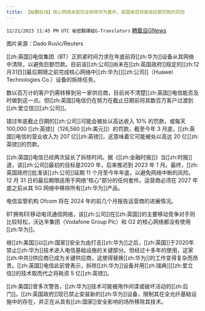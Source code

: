 ```yaml
---
title: 【秘翻在线】核心网络未能完全拆除华为套件，英国电信将面临巨额罚款的风险
---
```

`12/21/2023 11:45 PM UTC 秘密翻譯組G-Translators` [轉載自GNews](https://gnews.org/articles/2138079)

图片来源：Dado Ruvic/Reuters

[[zh:英国]]电信集团（BT）正抓紧时间力求在年底前将[[zh:华为]]设备从其网络中清除，以避免巨额罚款。目前该[[zh:公司]]尚未在[[zh:英国政府]]规定的[[zh:12月31日]]最后期限之前完成核心网络中[[zh:华为]][[zh:公司]]（Huawei Technologies Co.）设备的拆除任务。

数以百万计的客户仍需转移到另一家供应商，目前尚不清楚[[zh:英国]]电信能否及时做到这一点。但[[zh:英国]]电信仍在努力在截止日期前将其数百万客户过渡到[[zh:爱立信]][[zh:公司]]。

错过年底截止日期的[[zh:公司]]可能会被处以高达收入 10% 的罚款，或每天 100,000 [[zh:英镑]]（126,560 [[zh:美元]]）的罚款。截至今年 3 月底，[[zh:英国]]电信的营业收入为 207 亿[[zh:英镑]]，这意味着它可能被处以高达 20 亿[[zh:英镑]]的罚款。

[[zh:英国]]电信已经两次延长了拆除时间。据《[[zh:金融时报]]》当[[zh:时报]]道，该[[zh:公司]]最初的目标是2020 年，后来推迟到 2023 年 1 月。最终，[[zh:英国政府]]批准该[[zh:公司]]延期 11 个月至今年年底，以避免网络中断的风险。12 月 31 日的最后期限适用于网络“核心”部分的任何套件。运营商必须在 2027 年底之前从其 5G 网络中移除所有[[zh:华为]]产品。

电信监管机构 Ofcom 将在 2024 年的前几个月报告运营商的进展情况。

BT拥有EE移动电讯通信网络，该[[zh:公司]]在[[zh:英国]]的主要移动竞争对手则比较轻松，沃达丰集团（Vodafone Group Plc）和 O2 的核心网络都没有使用[[zh:华为]]。

继[[zh:美国]]以[[zh:国家]]安全为由打击[[zh:华为]]之后，[[zh:英国]]于2020年禁止[[zh:华为]]技术进入电信基础设施的关键部分。但经过十多年的使用，这家[[zh:中共]]供应商已成为关键供应商，这使得替换[[zh:华为]]的工作变得复杂而昂贵。[[zh:英国]]电信此前曾表示，拆除[[zh:华为]]设备并用[[zh:瑞典]][[zh:爱立信]]的技术取而代之将耗资 5 亿[[zh:英镑]]。

[[zh:美国]]曾多次警告，[[zh:华为]]技术可能被用作间谍或破坏活动的[[zh:后门]]。[[zh:英国政府]]现已禁止安装新的[[zh:华为]]设备，限制其在全光纤基础设施中的存在，并正在从具有[[zh:国家]]安全影响的场所移除其技术。
